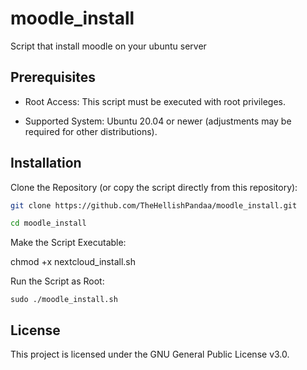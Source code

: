 # moodle_install
Script that install moodle on your ubuntu server

## Prerequisites

-  Root Access: This script must be executed with root privileges.

- Supported System: Ubuntu 20.04 or newer (adjustments may be required for other distributions).

## Installation

Clone the Repository (or copy the script directly from this repository):

```bash
git clone https://github.com/TheHellishPandaa/moodle_install.git
```
```bash
cd moodle_install
```
Make the Script Executable:

chmod +x nextcloud_install.sh

Run the Script as Root:

    sudo ./moodle_install.sh


## License

This project is licensed under the GNU General Public License v3.0. 
